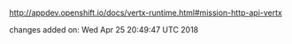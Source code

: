 http://appdev.openshift.io/docs/vertx-runtime.html#mission-http-api-vertx

 
 changes added on: Wed Apr 25 20:49:47 UTC 2018